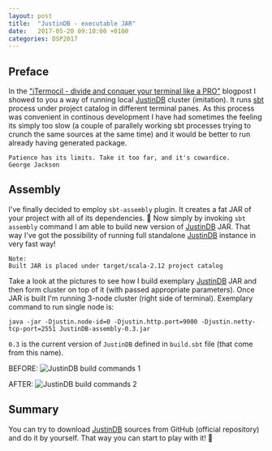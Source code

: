 ```yaml
---
layout: post
title:  "JustinDB - executable JAR"
date:   2017-05-20 09:10:00 +0100
categories: DSP2017
---
```


## Preface

In the ["iTermocil - divide and conquer your terminal like a PRO"][itermocil] blogpost I showed to you a way of running local [JustinDB][justindb] cluster (imitation). It runs [sbt][sbt] process under project catalog in different terminal panes. As this process was convenient in continous development I have had sometimes the feeling its simply too slow (a couple of parallely working sbt processes trying to crunch the same sources at the same time) and it would be better to run already having generated package.

```
Patience has its limits. Take it too far, and it's cowardice.
George Jackson
```

## Assembly

I've finally decided to employ `sbt-assembly` plugin. It creates a fat JAR of your project with all of its dependencies. 👊
Now simply by invoking `sbt assembly` command I am able to build new version of [JustinDB][justindb] JAR.
That way I've got the possibility of running full standalone [JustinDB][justindb] instance in very fast way!

```
Note:
Built JAR is placed under target/scala-2.12 project catalog
```

Take a look at the pictures to see how I build exemplary [JustinDB][justindb] JAR and then form cluster on top of it (with passed appropriate parameters). Once JAR is built I'm running 3-node cluster (right side of terminal). Exemplary command to run single node is:
```
java -jar -Djustin.node-id=0 -Djustin.http.port=9000 -Djustin.netty-tcp-port=2551 JustinDB-assembly-0.3.jar
```
`0.3` is the current version of `JustinDB` defined in `build.sbt` file (that come from this name).

BEFORE:
![][justindb-executable-jar-1]

AFTER:
![][justindb-executable-jar-2]

## Summary
You can try to download [JustinDB][justindb] sources from GitHub (official repository) and do it by yourself. That way you can start to play with it! 💪

[justindb]: https://github.com/speedcom/JustinDB
[sbt]: http://www.scala-sbt.org/
[itermocil]: http://speedcom.github.io/dsp2017/hacks/2017/03/28/iTermocil-divide-and-conquer-your-terminal.html
[justindb-executable-jar-1]: ../../../../../executable-jar-1.png "JustinDB build commands 1"
[justindb-executable-jar-2]: ../../../../../executable-jar-2.png "JustinDB build commands 2"